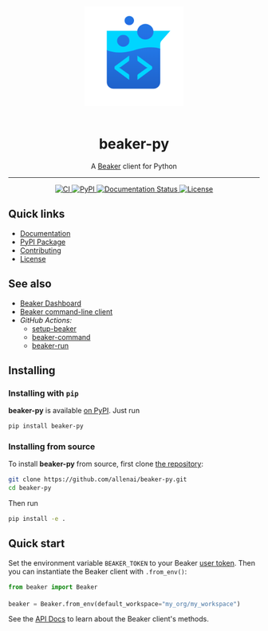 <div align="center">
<br>
<img src="https://raw.githubusercontent.com/allenai/beaker-py/main/docs/source/_static/beaker-500px-transparent.png" width="200"/>
<br>
<br>
<h1>beaker-py</h1>
<p>A <a href="https://beaker.org">Beaker</a> client for Python</p>
<hr/>
<a href="https://github.com/allenai/beaker-py/actions">
    <img alt="CI" src="https://github.com/allenai/beaker-py/workflows/Main/badge.svg?event=push&branch=main">
</a>
<a href="https://pypi.org/project/beaker-py/">
    <img alt="PyPI" src="https://img.shields.io/pypi/v/beaker-py">
</a>
<a href="https://beaker-py.readthedocs.io/en/latest/">
    <img src="https://readthedocs.org/projects/beaker-py/badge/?version=latest" alt="Documentation Status" />
</a>
<a href="https://github.com/allenai/beaker-py/blob/main/LICENSE">
    <img alt="License" src="https://img.shields.io/github/license/allenai/beaker-py.svg?color=blue&cachedrop">
</a>
<br/>
</div>

## Quick links

- [Documentation](https://beaker-py.readthedocs.io/)
- [PyPI Package](https://pypi.org/project/beaker-py/)
- [Contributing](https://github.com/allenai/beaker-py/blob/main/CONTRIBUTING.md)
- [License](https://github.com/allenai/beaker-py/blob/main/LICENSE)

## See also

- [Beaker Dashboard](https://beaker.org)
- [Beaker command-line client](https://github.com/allenai/beaker)
- *GitHub Actions:*
  - [setup-beaker](https://github.com/marketplace/actions/setup-beaker)
  - [beaker-command](https://github.com/marketplace/actions/beaker-command)
  - [beaker-run](https://github.com/marketplace/actions/beaker-run)

## Installing

### Installing with `pip`

**beaker-py** is available [on PyPI](https://pypi.org/project/beaker-py/). Just run

```bash
pip install beaker-py
```

### Installing from source

To install **beaker-py** from source, first clone [the repository](https://github.com/allenai/beaker-py):

```bash
git clone https://github.com/allenai/beaker-py.git
cd beaker-py
```

Then run

```bash
pip install -e .
```

## Quick start

<!-- start quickstart -->

Set the environment variable `BEAKER_TOKEN` to your Beaker [user token](https://beaker.org/user).
Then you can instantiate the Beaker client with `.from_env()`:

```python
from beaker import Beaker

beaker = Beaker.from_env(default_workspace="my_org/my_workspace")
```
<!-- end quickstart -->

See the [API Docs](https://beaker-py.readthedocs.io/en/latest/overview.html) to learn about the Beaker client's methods.
